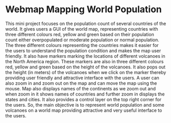 # Webmap Mapping World Population
This mini project focuses on the population count of several countries of the world. It gives users a GUI of the world map, representing countries with three different colours red, yellow and green based on their population count either overpopulated or moderate population or normal population.
The three different colours representing the countries makes it easier for the users to understand the population condition and makes the map user friendly. It also have markers marking the locations of different volcanoes in the North America region. These markers are also in three different colours red, yellow and green based on the height of the volcanoes. It also pops out the height (in meters) of the volcanoes when we click on the marker thereby providing user friendly and attractive interface with the users.
A user can also zoom in and zoom out on the map and can move the map using the mouse. Map also displays names of the continents as we zoom out and when zoom in it shows names of countries and further zoom in displays the states and cities. It also provides a control layer on the top right corner for the users.
So, the main objective is to represent world population and some volcanoes on a world map providing attractive and very useful interface to the users. 

